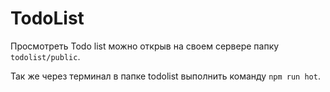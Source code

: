 # TodoList
Просмотреть Todo list можно открыв на своем сервере папку `todolist/public`. 

Так же через терминал в папке todolist выполнить команду `npm run hot`.
